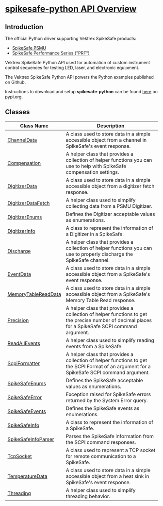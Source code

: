 # [spikesafe-python API Overview](/spikesafe_python_lib_docs/README.md)

## Introduction

The official Python driver supporting Vektrex SpikeSafe products:
- [SpikeSafe PSMU](https://www.vektrex.com/products/spikesafe-source-measure-unit/)
- [SpikeSafe Performance Series ("PRF")](https://www.vektrex.com/products/spikesafe-performance-series-precision-pulsed-current-sources/)

Vektrex SpikeSafe Python API used for automation of custom instrument control sequences for testing LED, laser, and electronic equipment.

The Vektrex SpikeSafe Python API powers the Python examples published on Github.

Instructions to download and setup **spikesafe-python** can be found [here](https://pypi.org/project/spikesafe-python/) on pypi.org.

## Classes

| Class Name | Description |
| - | - |
| [ChannelData](/spikesafe_python_lib_docs/ChannelData/README.md) | A class used to store data in a simple accessible object from a channel in SpikeSafe's event response. | 
| [Compensation](/spikesafe_python_lib_docs/Compensation/README.md) | A helper class that provides a collection of helper functions you can use to help with SpikeSafe compensation settings. 
| [DigitizerData](/spikesafe_python_lib_docs/DigitizerData/README.md) | A class used to store data in a simple accessible object from a digitizer fetch response. |
| [DigitizerDataFetch](/spikesafe_python_lib_docs/DigitizerDataFetch/README.md) | A helper class used to simplify collecting data from a PSMU Digitizer. |
| [DigitizerEnums](/spikesafe_python_lib_docs/DigitizerEnums/README.md) | Defines the Digitizer acceptable values as enumerations. |
| [DigitizerInfo](/spikesafe_python_lib_docs/DigitizerInfo/README.md) | A class to represent the information of a Digitizer in a SpikeSafe. |
| [Discharge](/spikesafe_python_lib_docs/Discharge/README.md) | A helper class that provides a collection of helper functions you can use to properly discharge the SpikeSafe channel. |
| [EventData](/spikesafe_python_lib_docs/EventData/README.md) | A class used to store data in a simple accessible object from a SpikeSafe's event response. |
| [MemoryTableReadData](/spikesafe_python_lib_docs/MemoryTableReadData/README.md) | A class used to store data in a simple accessible object from a SpikeSafe's Memory Table Read response. |
| [Precision](/spikesafe_python_lib_docs/Precision/README.md) | A helper class that provides a collection of helper functions to get the precise number of decimal places for a SpikeSafe SCPI command argument. |
| [ReadAllEvents](/spikesafe_python_lib_docs/ReadAllEvents/README.md) | A helper class used to simplify reading events from a SpikeSafe. |
| [ScpiFormatter](/spikesafe_python_lib_docs/ScpiFormatter/README.md) | A helper class that provides a collection of helper functions to get the SCPI Format of an argument for a SpikeSafe SCPI command argument. |
| [SpikeSafeEnums](/spikesafe_python_lib_docs/SpikeSafeEnums/README.md) | Defines the SpikeSafe acceptable values as enumerations. |
| [SpikeSafeError](/spikesafe_python_lib_docs/SpikeSafeError/README.md) | Exception raised for SpikeSafe errors returned by the System Error query. |
| [SpikeSafeEvents](/spikesafe_python_lib_docs/SpikeSafeEvents/README.md) | Defines the SpikeSafe events as enumerations. |
| [SpikeSafeInfo](/spikesafe_python_lib_docs/SpikeSafeInfo/README.md) | A class to represent the information of a SpikeSafe. |
| [SpikeSafeInfoParser](/spikesafe_python_lib_docs/SpikeSafeInfoParser/README.md) | Parses the SpikeSafe information from the SCPI command responses. |
| [TcpSocket](/spikesafe_python_lib_docs/TcpSocket/README.md) | A class used to represent a TCP socket for remote communication to a SpikeSafe. |
| [TemperatureData](/spikesafe_python_lib_docs/TemperatureData/README.md) | A class used to store data in a simple accessible object from a heat sink in SpikeSafe's event response. |
| [Threading](/spikesafe_python_lib_docs/Threading/README.md) | A helper class used to simplify threading behavior. |